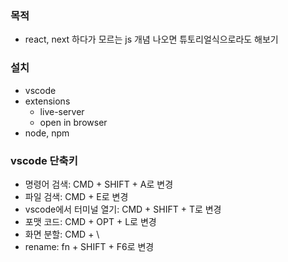 ### 목적
- react, next 하다가 모르는 js 개념 나오면 튜토리얼식으로라도 해보기

### 설치
- vscode
- extensions 
  - live-server
  - open in browser
- node, npm

### vscode 단축키
- 명령어 검색: CMD + SHIFT + A로 변경
- 파일 검색: CMD + E로 변경
- vscode에서 터미널 열기: CMD + SHIFT + T로 변경
- 포맷 코드: CMD + OPT + L로 변경
- 화면 분할: CMD + \
- rename: fn + SHIFT + F6로 변경
